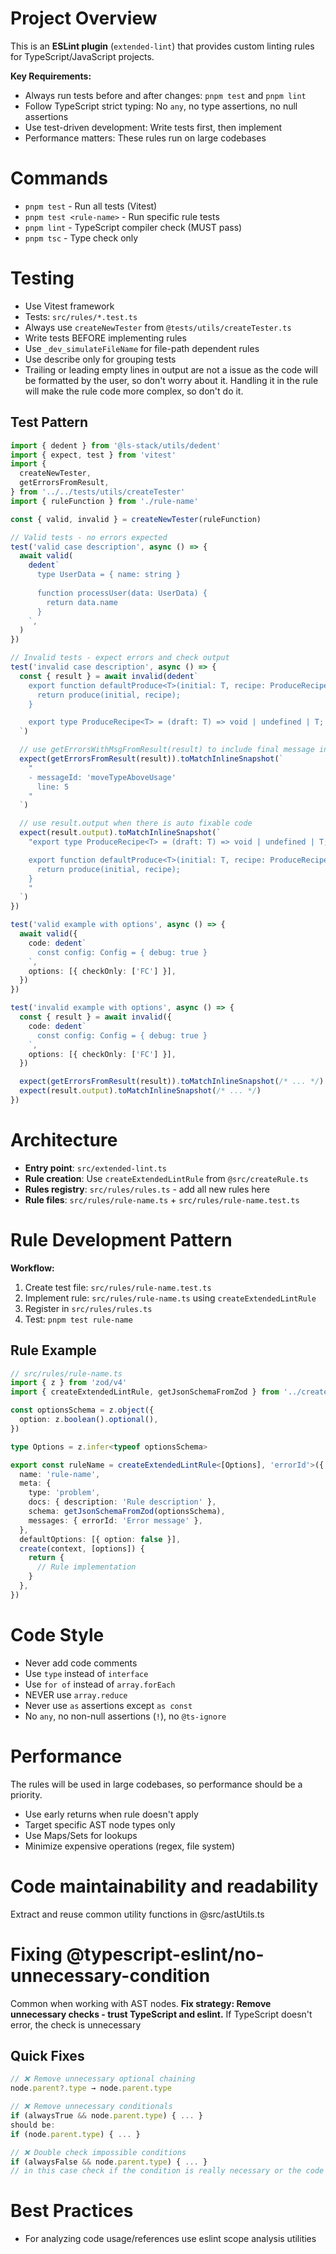 # Project Overview

This is an **ESLint plugin** (`extended-lint`) that provides custom linting rules for TypeScript/JavaScript projects.

**Key Requirements:**

- Always run tests before and after changes: `pnpm test` and `pnpm lint`
- Follow TypeScript strict typing: No `any`, no type assertions, no null assertions
- Use test-driven development: Write tests first, then implement
- Performance matters: These rules run on large codebases

# Commands

- `pnpm test` - Run all tests (Vitest)
- `pnpm test <rule-name>` - Run specific rule tests
- `pnpm lint` - TypeScript compiler check (MUST pass)
- `pnpm tsc` - Type check only

# Testing

- Use Vitest framework
- Tests: `src/rules/*.test.ts`
- Always use `createNewTester` from `@tests/utils/createTester.ts`
- Write tests BEFORE implementing rules
- Use `_dev_simulateFileName` for file-path dependent rules
- Use describe only for grouping tests
- Trailing or leading empty lines in output are not a issue as the code will be formatted by the user, so don't worry about it. Handling it in the rule will make the rule code more complex, so don't do it.

## Test Pattern

```typescript
import { dedent } from '@ls-stack/utils/dedent'
import { expect, test } from 'vitest'
import {
  createNewTester,
  getErrorsFromResult,
} from '../../tests/utils/createTester'
import { ruleFunction } from './rule-name'

const { valid, invalid } = createNewTester(ruleFunction)

// Valid tests - no errors expected
test('valid case description', async () => {
  await valid(
    dedent`
      type UserData = { name: string }
      
      function processUser(data: UserData) {
        return data.name
      }
    `,
  )
})

// Invalid tests - expect errors and check output
test('invalid case description', async () => {
  const { result } = await invalid(dedent`
    export function defaultProduce<T>(initial: T, recipe: ProduceRecipe<T>): T {
      return produce(initial, recipe);
    }

    export type ProduceRecipe<T> = (draft: T) => void | undefined | T;
  `)

  // use getErrorsWithMsgFromResult(result) to include final message in the snapshot when there is dynamic data in the message
  expect(getErrorsFromResult(result)).toMatchInlineSnapshot(`
    "
    - messageId: 'moveTypeAboveUsage'
      line: 5
    "
  `)

  // use result.output when there is auto fixable code
  expect(result.output).toMatchInlineSnapshot(`
    "export type ProduceRecipe<T> = (draft: T) => void | undefined | T;

    export function defaultProduce<T>(initial: T, recipe: ProduceRecipe<T>): T {
      return produce(initial, recipe);
    }
    "
  `)
})

test('valid example with options', async () => {
  await valid({
    code: dedent`
      const config: Config = { debug: true }
    `,
    options: [{ checkOnly: ['FC'] }],
  })
})

test('invalid example with options', async () => {
  const { result } = await invalid({
    code: dedent`
      const config: Config = { debug: true }
    `,
    options: [{ checkOnly: ['FC'] }],
  })

  expect(getErrorsFromResult(result)).toMatchInlineSnapshot(/* ... */)
  expect(result.output).toMatchInlineSnapshot(/* ... */)
})
```

# Architecture

- **Entry point**: `src/extended-lint.ts`
- **Rule creation**: Use `createExtendedLintRule` from `@src/createRule.ts`
- **Rules registry**: `src/rules/rules.ts` - add all new rules here
- **Rule files**: `src/rules/rule-name.ts` + `src/rules/rule-name.test.ts`

# Rule Development Pattern

**Workflow:**

1. Create test file: `src/rules/rule-name.test.ts`
2. Implement rule: `src/rules/rule-name.ts` using `createExtendedLintRule`
3. Register in `src/rules/rules.ts`
4. Test: `pnpm test rule-name`

## Rule Example

```typescript
// src/rules/rule-name.ts
import { z } from 'zod/v4'
import { createExtendedLintRule, getJsonSchemaFromZod } from '../createRule'

const optionsSchema = z.object({
  option: z.boolean().optional(),
})

type Options = z.infer<typeof optionsSchema>

export const ruleName = createExtendedLintRule<[Options], 'errorId'>({
  name: 'rule-name',
  meta: {
    type: 'problem',
    docs: { description: 'Rule description' },
    schema: getJsonSchemaFromZod(optionsSchema),
    messages: { errorId: 'Error message' },
  },
  defaultOptions: [{ option: false }],
  create(context, [options]) {
    return {
      // Rule implementation
    }
  },
})
```

# Code Style

- Never add code comments
- Use `type` instead of `interface`
- Use `for of` instead of `array.forEach`
- NEVER use `array.reduce`
- Never use `as` assertions except `as const`
- No `any`, no non-null assertions (`!`), no `@ts-ignore`

# Performance

The rules will be used in large codebases, so performance should be a priority.

- Use early returns when rule doesn't apply
- Target specific AST node types only
- Use Maps/Sets for lookups
- Minimize expensive operations (regex, file system)

# Code maintainability and readability

Extract and reuse common utility functions in @src/astUtils.ts

# Fixing @typescript-eslint/no-unnecessary-condition

Common when working with AST nodes. **Fix strategy: Remove unnecessary checks - trust TypeScript and eslint.** If TypeScript doesn't error, the check is unnecessary

## Quick Fixes

```typescript
// ❌ Remove unnecessary optional chaining
node.parent?.type → node.parent.type

// ❌ Remove unnecessary conditionals
if (alwaysTrue && node.parent.type) { ... }
should be:
if (node.parent.type) { ... }

// ❌ Double check impossible conditions
if (alwaysFalse && node.parent.type) { ... }
// in this case check if the condition is really necessary or the code has a bug
```

# Best Practices

- For analyzing code usage/references use eslint scope analysis utilities
